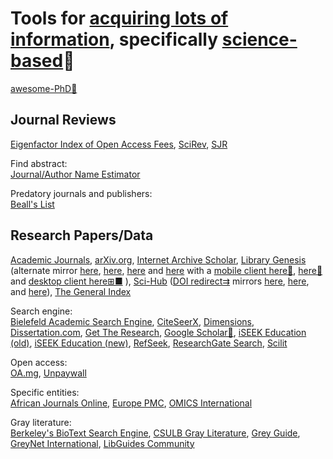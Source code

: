 
# Tools for [acquiring lots of information](https://notageni.us/information), specifically [science-based](https://notageni.us/science/)💩

[awesome-PhD💩](https://github.com/helenahartmann/awesome-PhD)

## Journal Reviews

[Eigenfactor Index of Open Access Fees](http://eigenfactor.org/projects/openAccess/oa.php),
[SciRev](https://scirev.org/),
[SJR](https://www.scimagojr.com/journalrank.php)

Find abstract:  
[Journal/Author Name Estimator](https://jane.biosemantics.org/)

Predatory journals and publishers:  
[Beall's List](https://beallslist.net/)

## Research Papers/Data

[Academic Journals](https://academicjournals.org/),
[arXiv.org](https://arxiv.org/),
[Internet Archive Scholar](https://scholar.archive.org/),
[Library Genesis](https://libgen.is/) (alternate mirror [here](https://libgen.fun/), [here](https://libgen.rs/), [here](https://libgen.gs/) and [here](https://libgen.st/) with a [mobile client here🤖](https://f-droid.org/packages/com.manuelvargastapia.libgen/), [here🍎](https://github.com/MartinStamenkovski/LibraryGenesis) and [desktop client here⊞■](https://wiki.mhut.org/software:libgen_desktop)
),
[Sci-Hub](https://sci-hub.se/) ([DOI redirect⇉](https://greasyfork.org/en/scripts/412498-doi-to-sci-hub) mirrors [here](https://sci-hub.st/), [here](https://sci-hub.41610.org/), and [here](https://sci-hub.hkvisa.net/)),
[The General Index](https://archive.org/details/GeneralIndex)

Search engine:  
[Bielefeld Academic Search Engine](https://www.base-search.net/),
[CiteSeerX](https://citeseerx.ist.psu.edu/),
[Dimensions](https://app.dimensions.ai/discover/publication),
[Dissertation.com](https://dissertation.com/),
[Get The Research](https://gettheresearch.org/),
[Google Scholar🧛](https://scholar.google.com/),
[iSEEK Education (old)](https://education.iseek.com/iseek/home.page),
[iSEEK Education (new)](https://education.iseek.com/),
[RefSeek](https://www.refseek.com/),
[ResearchGate Search](https://www.researchgate.net/search/),
[Scilit](https://www.scilit.net/)

Open access:  
[OA.mg](https://oa.mg/),
[Unpaywall](https://unpaywall.org/)

Specific entities:  
[African Journals Online](https://www.ajol.info/),
[Europe PMC](https://europepmc.org/),
[OMICS International](https://research.omicsgroup.org/)

Gray literature:  
[Berkeley's BioText Search Engine](https://biosearch.berkeley.edu/),
[CSULB Gray Literature](https://csulb.libguides.com/graylit),
[Grey Guide](https://greyguide.isti.cnr.it/),
[GreyNet International](https://www.greynet.org/),
[LibGuides Community](https://community.libguides.com/)
